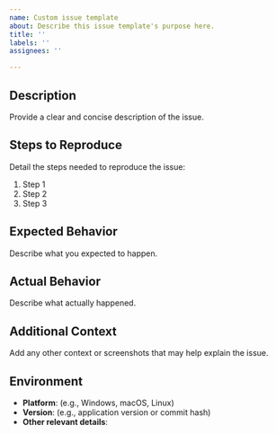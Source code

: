 ```yaml
---
name: Custom issue template
about: Describe this issue template's purpose here.
title: ''
labels: ''
assignees: ''

---
```


## Description

Provide a clear and concise description of the issue.

## Steps to Reproduce

Detail the steps needed to reproduce the issue:
1. Step 1
2. Step 2
3. Step 3

## Expected Behavior

Describe what you expected to happen.

## Actual Behavior

Describe what actually happened.

## Additional Context

Add any other context or screenshots that may help explain the issue.

## Environment

- **Platform**: (e.g., Windows, macOS, Linux)
- **Version**: (e.g., application version or commit hash)
- **Other relevant details**:
